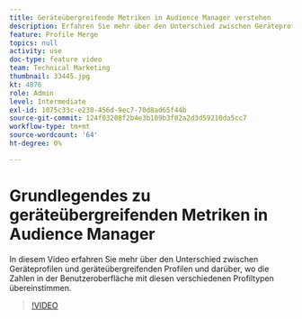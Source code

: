 ```yaml
---
title: Geräteübergreifende Metriken in Audience Manager verstehen
description: Erfahren Sie mehr über den Unterschied zwischen Geräteprofilen und geräteübergreifenden Profilen und darüber, wo die Zahlen in der Benutzeroberfläche mit diesen verschiedenen Profiltypen übereinstimmen.
feature: Profile Merge
topics: null
activity: use
doc-type: feature video
team: Technical Marketing
thumbnail: 33445.jpg
kt: 4876
role: Admin
level: Intermediate
exl-id: 1075c33c-e230-456d-9ec7-70d8ad65f44b
source-git-commit: 124f03208f2b4e3b109b3f02a2d3d59210da5cc7
workflow-type: tm+mt
source-wordcount: '64'
ht-degree: 0%

---
```


# Grundlegendes zu geräteübergreifenden Metriken in Audience Manager

In diesem Video erfahren Sie mehr über den Unterschied zwischen Geräteprofilen und geräteübergreifenden Profilen und darüber, wo die Zahlen in der Benutzeroberfläche mit diesen verschiedenen Profiltypen übereinstimmen.

>[!VIDEO](https://video.tv.adobe.com/v/33445/?quality=12)
